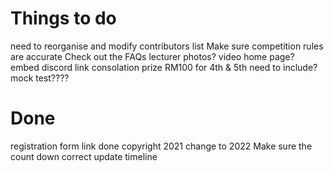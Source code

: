 # Things to do

need to reorganise and modify contributors list
Make sure competition rules are accurate
Check out the FAQs
lecturer photos?
video home page?
embed discord link
consolation prize RM100 for 4th & 5th need to include?
mock test????

# Done
registration form link done
copyright 2021 change to 2022
Make sure the count down correct
update timeline